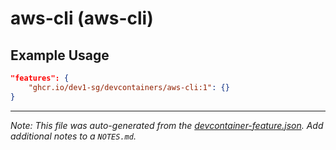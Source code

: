
# aws-cli (aws-cli)



## Example Usage

```json
"features": {
    "ghcr.io/dev1-sg/devcontainers/aws-cli:1": {}
}
```





---

_Note: This file was auto-generated from the [devcontainer-feature.json](https://github.com/dev1-sg/devcontainers/blob/main/src/features/aws-cli/devcontainer-feature.json).  Add additional notes to a `NOTES.md`._
